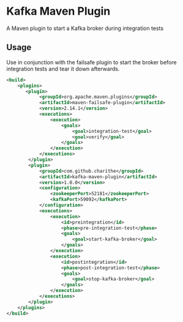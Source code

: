 Kafka Maven Plugin
===================

A Maven plugin to start a Kafka broker during integration tests


Usage
------

Use in conjunction with the failsafe plugin to start the broker before integration tests and tear it down afterwards. 

```xml
<build>
    <plugins>
       <plugin>
            <groupId>org.apache.maven.plugins</groupId>
            <artifactId>maven-failsafe-plugin</artifactId>
            <version>2.14.1</version>
            <executions>
                <execution>
                    <goals>
                        <goal>integration-test</goal>
                        <goal>verify</goal>
                    </goals>
                </execution>
            </executions>
        </plugin>
        <plugin>
            <groupId>com.github.charithe</groupId>
            <artifactId>kafka-maven-plugin</artifactId>
            <version>1.0.0</version>
            <configuration>
                <zookeeperPort>52181</zookeeperPort>
                <kafkaPort>59092</kafkaPort>
            </configuration>
            <executions>
                <execution>
                    <id>preintegration</id>
                    <phase>pre-integration-test</phase>
                    <goals>
                        <goal>start-kafka-broker</goal>
                    </goals>
                </execution>
                <execution>
                    <id>postintegration</id>
                    <phase>post-integration-test</phase>
                    <goals>
                        <goal>stop-kafka-broker</goal>
                    </goals>
                </execution>
            </executions>
        </plugin>
    </plugins>
</build>
```
